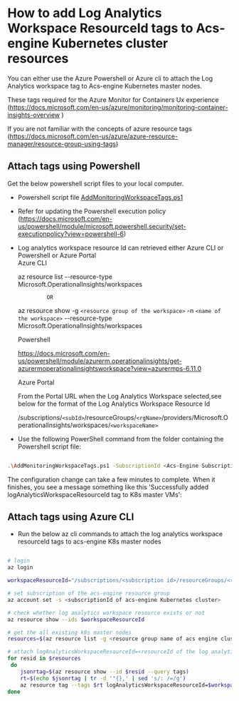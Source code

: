 # How to add Log Analytics Workspace ResourceId tags to Acs-engine Kubernetes cluster resources

You can either use the Azure Powershell or Azure cli to attach the Log Analytics workspace tag to Acs-engine Kubernetes master nodes.

These  tags required for the Azure Monitor for Containers Ux experience (https://docs.microsoft.com/en-us/azure/monitoring/monitoring-container-insights-overview )

If you are not familiar with the concepts of azure resource tags (https://docs.microsoft.com/en-us/azure/azure-resource-manager/resource-group-using-tags)


## Attach tags using Powershell

Get the below powershell script files to your local computer.
   - Powershell script file [AddMonitoringWorkspaceTags.ps1](https://github.com/Microsoft/OMS-docker/blob/ci_feature/docs/acsengine/kubernetes/AddMonitoringWorkspaceTags.ps1)
   - Refer for updating the Powershell execution policy (https://docs.microsoft.com/en-us/powershell/module/microsoft.powershell.security/set-executionpolicy?view=powershell-6)
   - Log analytics workspace resource Id can retrieved either Azure CLI or Powershell or Azure Portal  
      Azure CLI

      az resource list --resource-type Microsoft.OperationalInsights/workspaces 

                  OR 

      az resource show -g `<resource group of the workspace>` -n `<name of the workspace>` --resource-type Microsoft.OperationalInsights/workspaces

      Powershell

      https://docs.microsoft.com/en-us/powershell/module/azurerm.operationalinsights/get-azurermoperationalinsightsworkspace?view=azurermps-6.11.0

     Azure Portal

     From the Portal URL when the Log Analytics Workspace selected,see below for the format of the Log Analytics Workspace Resource Id

     /subscriptions/`<subId>`/resourceGroups/`<rgName>`/providers/Microsoft.OperationalInsights/workspaces/`<workspaceName>`
       

- Use the following PowerShell command from the folder containing the Powershell script file:

``` sh 

.\AddMonitoringWorkspaceTags.ps1 -SubscriptionId <Acs-Engine SubscriptionId> -ResourceGroupName <Acs-Engine ResourceGroup> -LogAnalyticsWorkspaceResourceId <WorkspaceResourceId>

```

The configuration change can take a few minutes to complete. When it finishes, you see a message something like this 'Successfully added logAnalyticsWorkspaceResourceId tag to K8s master VMs':

## Attach tags using Azure CLI 

- Run the below az cli commands to attach the log analytics workspace resourceId tags to acs-engine K8s master nodes

``` sh 

# login
az login

workspaceResourceId="/subscriptions/<subscription id>/resourceGroups/<resource group name>/providers/Microsoft.OperationalInsights/workspaces/<workspace name>"

# set subscription of the acs-engine resource group
az account set -s <subscriptionId of acs-engine Kubernetes cluster>

# check whether log analytics workspace resource exists or not
az resource show --ids $workspaceResourceId

# get the all existing k8s master nodes
resources=$(az resource list -g <resource group name of acs engine cluster> --resource-type "Microsoft.Compute/virtualMachines" --query "[?starts_with(name,'k8s-master')].id" --output tsv)

# attach logAnalyticsWorkspaceResourceId=<resourceId of the log analytics workspace> to all K8s master nodes 
for resid in $resources
 do
    jsonrtag=$(az resource show --id $resid --query tags)
    rt=$(echo $jsonrtag | tr -d '"{},' | sed 's/: /=/g')
    az resource tag --tags $rt logAnalyticsWorkspaceResourceId=$workspaceResourceId --id $resid
done

```
